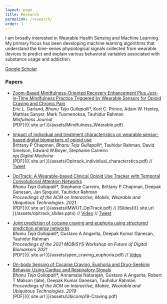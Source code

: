 ```yaml
---
layout: page
title: Research
permalink: /research/
order: 1
---
```


I am broadly interested in Wearable Health Sensing and Machine Learning. My primary focus has been developing machine learning algorithms that understand the time-series physiological signals collected from wearable devices to predict and explain various behavioral variables associated with substance usage and addiction.

[Google Scholar](https://scholar.google.com/citations?user=Jfoac8IAAAAJ&hl=en)

### Papers

* [Zoom-Based Mindfulness-Oriented Recovery Enhancement Plus Just-in-Time Mindfulness Practice Triggered by Wearable Sensors for Opioid Craving and Chronic Pain](https://link.springer.com/article/10.1007/s12671-023-02137-0)  
Eric L. Garland, <i>Bhanu Teja Gullapalli</i>\*, Kort C. Prince, Adam W. Hanley, Mathias Sanyer, Mark Tuomenoksa, Tauhidur Rahman  
*Minfulness Journal*  
[PDF]({{ site.url }}/assets/Mindfulness_Wearable.pdf) 

* [Impact of individual and treatment characteristics on wearable sensor-based digital biomarkers of opioid use](https://www.nature.com/articles/s41746-022-00664-z)  
 Brittany P Chapman, <i>Bhanu Teja Gullapalli</i>\*,  Tauhidur Rahman, David Smelson, Edward W.Boyer, Stephanie Carreiro  
 *npj Digital Medicine*  
 [PDF]({{ site.url }}/assets/Opitrack_individiual_characterstics.pdf) // [Tweet](https://x.com/ToxInnovation/status/1562127046750486529?s=20)

* [OpiTrack: A Wearable-based Clinical Opioid Use Tracker with Temporal Convolutional Attention Networks](https://doi.org/10.1145/3478107)  
 <i>Bhanu Teja Gullapalli</i>\*, 
Stephanie Carreiro, Brittany P Chapman, Deepak Ganesan, Jan Sjoquist, Tauhidur Rahman  
*Proceedings of the ACM on Interactive, Mobile, Wearable and Ubiquitous Technologies. 2021*  
[PDF]({{ site.url }}/assets/IMWUT_OpiTrack.pdf) // [Slides]({{ site.url }}/assets/opitrack_slides.pptx) // [Video](https://www.youtube.com/watch?v=zo2sz6DhK84&ab_channel=MOSAICLabUCSD) // [Tweet](https://x.com/BhanuGullapalli/status/1425200363053985792?s=20)

* [Joint prediction of cocaine craving and euphoria using structured prediction energy networks](https://dl.acm.org/doi/abs/10.1145/3469266.3469881)  
 <i>Bhanu Teja Gullapalli</i>\*, 
Gustavo A Angarita, Deepak Kumar Ganesan, Tauhidur Rahman  
*Proceedings of the 2021 MOBISYS Workshop on Future of Digital Biomarkers 2021*  
[PDF]({{ site.url }}/assets/spen_craving_euphoria.pdf) // [Video](https://www.youtube.com/watch?v=GWDFOkj6gU0&ab_channel=ACMSIGMOBILEONLINE)

* [On-body Sensing of Cocaine Craving, Euphoria and Drug-Seeking Behavior Using Cardiac and Respiratory Signals](https://dl.acm.org/doi/10.1145/3328917)  
 <i>Bhanu Teja Gullapalli</i>\*, Annamalai Natarajan, Gustavo A Angarita, Robert T Malison (late), Deepak Kumar Ganesan, Tauhidur Rahman  
*Proceedings of the ACM on Interactive, Mobile, Wearable and Ubiquitous Technologies. 2019*  
[PDF]({{ site.url }}/assets/Ubicomp19-Craving.pdf)




